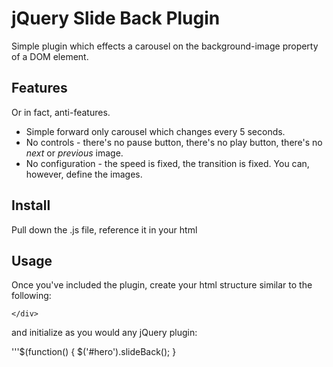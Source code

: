 # jQuery Slide Back Plugin

Simple plugin which effects a carousel on the background-image property of a DOM element.

## Features

Or in fact, anti-features. 

* Simple forward only carousel which changes every 5 seconds.
* No controls - there's no pause button, there's no play button, there's no _next_ or _previous_ image.
* No configuration - the speed is fixed, the transition is fixed. You can, however, define the images. 


## Install

Pull down the .js file, reference it in your html

## Usage

Once you've included the plugin, create your html structure similar to the following:

```<div id="hero" data-images=''>
</div>
```

and initialize as you would any jQuery plugin:

'''$(function() {
    $('#hero').slideBack();
}
```